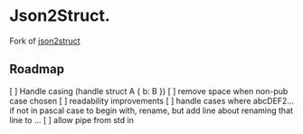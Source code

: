 # Json2Struct.

Fork of [json2struct](https://github.com/ptechen/json2struct)

## Roadmap

[ ] Handle casing (handle struct A { b: B })
[ ] remove space when non-pub case chosen
[ ] readability improvements
[ ] handle cases where abcDEF2...
     if not in pascal case to begin with, rename, but add line about renaming that line to ...
[ ] allow pipe from std in

